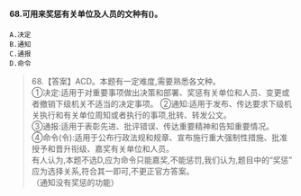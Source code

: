 #### 68.可用来奖惩有关单位及人员的文种有()。
    A.决定
    B.通知
    C.通报
    D.命令
>   68.【答案】ACD。本题有一定难度,需要熟悉各文种。 <br>
①决定:适用于对重要事项做出决策和部署、奖惩有关单位和人员、变更或者撤销下级机关不适当的决定事项。
②通知:适用于发布、传达要求下级机关执行和有关单位周知或者执行的事项,批转、转发公文。<br>
③通报:适用于表彰先进、批评错误、传达重要精神和告知重要情况。<br>
④命令(令):适用于公布行政法规和规章、宣布施行重大强制性措施、批准授予和晋升衔级、嘉奖有关单位和人员。<br>
有人认为,本题不选D,应为命令只能嘉奖,不能惩罚,我们认为,题目中的“奖惩”
应为选择关系,符合其一即可,不更正官方答案。    <br>
（通知没有奖惩的功能）